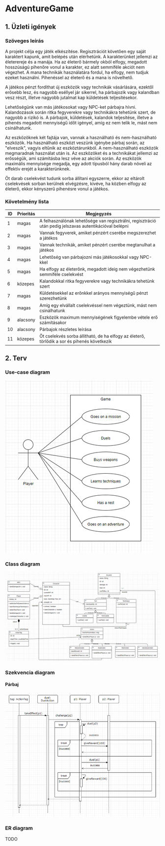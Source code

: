 # AdventureGame
## 1. Üzleti igények
### Szöveges leírás
A projekt célja egy játék elkészítése. Regisztrációt követően egy saját karaktert kapunk, amit belépés után elérhetünk. A karakterünket jellemzi az életerereje és a manája. Ha az életerő bármely okból elfogy, megadott hosszúságú pihenőre vonul a karakter, ez alatt semmiféle akciót nem végezhet. A mana technikák használatára fordul, ha elfogy, nem tudjuk ezeket használni. Pihenéssel az életerő és a mana is növelhető.

A játékos pénzt fordíthat új eszközök vagy technikák vásárlására, ezektől erősebb lesz, és nagyobb eséllyel jár sikerrel, ha párbajozik vagy kalandban vesz részt, illetve nagyobb jutalmat kap küldetések teljesítésekor.

Lehetőségünk van más játékosokat vagy NPC-ket párbajra hívni. Kalandozások során ritka fegyverekre vagy technikákra tehetünk szert, de nagyobb a rizikó is. A párbajok, küldetések, kalandok teljesítése, illetve a pihenés megadott mennyiségű időt igényel, amíg ez nem telik le, mást nem csinálhatunk.

Az eszközöknek két fajtája van, vannak a használható és nem-használható eszközök. Ha használható eszközt veszünk igénybe párbaj során, az "elveszik", vagyis eltűnik az eszköztárunkból. A nem-használható eszközök megmaradnak használat után is. Az eszközöket és a technikákat jellemzi az erősségük, ami számításba lesz véve az akciók során. Az eszközök maximális mennyisége megadja, egy adott típusból hány darab növeli az effektív erejét a karakterünknek.

Öt darab cselekvést tudunk sorba állítani egyszerre, ekkor az eltárolt cselekvések sorban kerülnek elvégzésre, kivéve, ha közben elfogy az életerő, ekkor kényszerű pihenésre vonul a játékos.


### Követelmény lista

| ID  | Prioritás    | Megjegyzés                                  |
| ----|--------------|-------                                      |
| 1   | magas        | A felhasználónak lehetősége van regisztrálni, regisztráció után pedig   jelszavas autentikációval belépni |
| 2   | magas        | Vannak fegyverek, amiket pénzért cserébe megszerezhet a játékos  |
| 3   | magas        | Vannak technikák, amiket pénzért cserébe megtanulhat a játékos   |
| 4   | magas        | Lehetőség van párbajozni más játékosokkal vagy NPC-kkel          |
| 5   | magas        | Ha elfogy az életerőnk, megadott ideig nem végezhetünk semmiféle cselekvést |
| 6   | közepes      | Kalandokkal ritka fegyverekre vagy technikákra tehetünk szert    |
| 7   | magas        | Küldetésekkel az erőnkkel arányos mennyiségű pénzt szerezhetünk  |
| 8   | magas        | Amíg egy elvállalt cselekvéssel nem végeztünk, mást nem csinálhatunk  |
| 9   | alacsony     | Eszközök maximum mennyiségének figyelembe vétele erő számításakor|
| 10  | alacsony     | Párbajok részletes leírása                                       |
| 11  | közepes      | Öt cselekvés sorba állítható, de ha elfogy az életerő, törlődik a sor és pihenés következik |

## 2. Terv
### Use-case diagram

![Use-case](./uml/usecase.png)

### Class diagram

![Class](./uml/class.png)

### Szekvencia diagram

#### Párbaj
![Párbaj sequence](./uml/sequence_duel.png)

### ER diagram

TODO